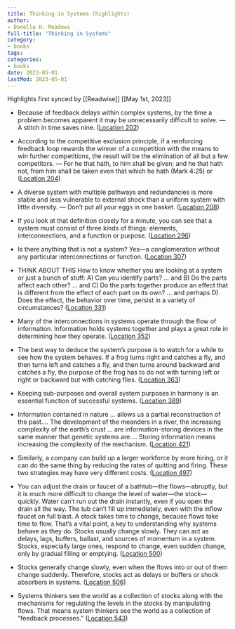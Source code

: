 ```yaml
---
title: Thinking in Systems (highlights)
author:
- Donella H. Meadows
full-title: "Thinking in Systems"
category:
- books
tags:
categories:
- books
date: 2023-05-01
lastMod: 2023-05-01
---
```

Highlights first synced by [[Readwise]] [[May 1st, 2023]]

  + Because of feedback delays within complex systems, by the time a problem becomes apparent it may be unnecessarily difficult to solve. — A stitch in time saves nine. ([Location 202](https://readwise.io/to_kindle?action=open&asin=B005VSRFEA&location=202))

  + According to the competitive exclusion principle, if a reinforcing feedback loop rewards the winner of a competition with the means to win further competitions, the result will be the elimination of all but a few competitors. — For he that hath, to him shall be given; and he that hath not, from him shall be taken even that which he hath (Mark 4:25) or ([Location 204](https://readwise.io/to_kindle?action=open&asin=B005VSRFEA&location=204))

  + A diverse system with multiple pathways and redundancies is more stable and less vulnerable to external shock than a uniform system with little diversity. — Don’t put all your eggs in one basket. ([Location 208](https://readwise.io/to_kindle?action=open&asin=B005VSRFEA&location=208))

  + If you look at that definition closely for a minute, you can see that a system must consist of three kinds of things: elements, interconnections, and a function or purpose. ([Location 296](https://readwise.io/to_kindle?action=open&asin=B005VSRFEA&location=296))

  + Is there anything that is not a system? Yes—a conglomeration without any particular interconnections or function. ([Location 307](https://readwise.io/to_kindle?action=open&asin=B005VSRFEA&location=307))

  + THINK ABOUT THIS How to know whether you are looking at a system or just a bunch of stuff: A) Can you identify parts? … and B) Do the parts affect each other? … and C) Do the parts together produce an effect that is different from the effect of each part on its own? … and perhaps D) Does the effect, the behavior over time, persist in a variety of circumstances? ([Location 331](https://readwise.io/to_kindle?action=open&asin=B005VSRFEA&location=331))

  + Many of the interconnections in systems operate through the flow of information. Information holds systems together and plays a great role in determining how they operate. ([Location 352](https://readwise.io/to_kindle?action=open&asin=B005VSRFEA&location=352))

  + The best way to deduce the system’s purpose is to watch for a while to see how the system behaves. If a frog turns right and catches a fly, and then turns left and catches a fly, and then turns around backward and catches a fly, the purpose of the frog has to do not with turning left or right or backward but with catching flies. ([Location 363](https://readwise.io/to_kindle?action=open&asin=B005VSRFEA&location=363))

  + Keeping sub-purposes and overall system purposes in harmony is an essential function of successful systems. ([Location 389](https://readwise.io/to_kindle?action=open&asin=B005VSRFEA&location=389))

  + Information contained in nature … allows us a partial reconstruction of the past.… The development of the meanders in a river, the increasing complexity of the earth’s crust … are information-storing devices in the same manner that genetic systems are.… Storing information means increasing the complexity of the mechanism. ([Location 421](https://readwise.io/to_kindle?action=open&asin=B005VSRFEA&location=421))

  + Similarly, a company can build up a larger workforce by more hiring, or it can do the same thing by reducing the rates of quitting and firing. These two strategies may have very different costs. ([Location 497](https://readwise.io/to_kindle?action=open&asin=B005VSRFEA&location=497))

  + You can adjust the drain or faucet of a bathtub—the flows—abruptly, but it is much more difficult to change the level of water—the stock—quickly. Water can’t run out the drain instantly, even if you open the drain all the way. The tub can’t fill up immediately, even with the inflow faucet on full blast. A stock takes time to change, because flows take time to flow. That’s a vital point, a key to understanding why systems behave as they do. Stocks usually change slowly. They can act as delays, lags, buffers, ballast, and sources of momentum in a system. Stocks, especially large ones, respond to change, even sudden change, only by gradual filling or emptying. ([Location 500](https://readwise.io/to_kindle?action=open&asin=B005VSRFEA&location=500))

  + Stocks generally change slowly, even when the flows into or out of them change suddenly. Therefore, stocks act as delays or buffers or shock absorbers in systems. ([Location 506](https://readwise.io/to_kindle?action=open&asin=B005VSRFEA&location=506))

  + Systems thinkers see the world as a collection of stocks along with the mechanisms for regulating the levels in the stocks by manipulating flows. That means system thinkers see the world as a collection of “feedback processes.” ([Location 543](https://readwise.io/to_kindle?action=open&asin=B005VSRFEA&location=543))
